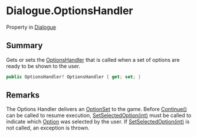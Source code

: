 # Dialogue.OptionsHandler

Property in [Dialogue](/docs/api/csharp/yarn.dialogue.md)

## Summary


Gets or sets the  <a href="yarn.optionshandler.md">OptionsHandler</a>  that is called
when a set of options are ready to be shown to the user.


```csharp
public OptionsHandler? OptionsHandler { get; set; }
```

## Remarks


The Options Handler delivers an  <a href="yarn.optionset.md">OptionSet</a>  to the game.
Before  <a href="yarn.dialogue.continue.md">Continue()</a>  can be called to resume execution,
<a href="yarn.dialogue.setselectedoption.md">SetSelectedOption(int)</a>  must be called to indicate which
<a href="yarn.optionset.option.md">Option</a>  was selected by the user. If  <a href="yarn.dialogue.setselectedoption.md">SetSelectedOption(int)</a>  is not called, an exception is thrown.


